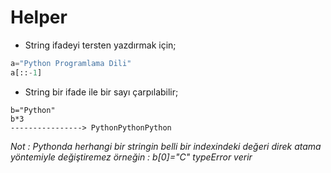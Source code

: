 # Helper

- String ifadeyi tersten yazdırmak için;
```Python
a="Python Programlama Dili"
a[::-1]
```
- String bir ifade ile bir sayı çarpılabilir;
```
b="Python"
b*3 
----------------> PythonPythonPython

```
*Not : Pythonda herhangi bir stringin belli bir indexindeki değeri direk atama yöntemiyle değiştiremez örneğin : b[0]="C"  typeError verir*

```

``` 

